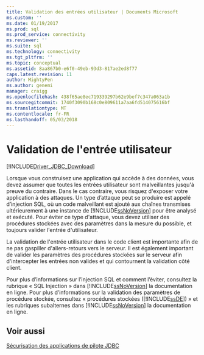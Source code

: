 ```yaml
---
title: Validation des entrées utilisateur | Documents Microsoft
ms.custom: ''
ms.date: 01/19/2017
ms.prod: sql
ms.prod_service: connectivity
ms.reviewer: ''
ms.suite: sql
ms.technology: connectivity
ms.tgt_pltfrm: ''
ms.topic: conceptual
ms.assetid: 8aa867b0-e6f0-49eb-93d3-817ae2ed8f77
caps.latest.revision: 11
author: MightyPen
ms.author: genemi
manager: craigg
ms.openlocfilehash: 438f65ae8ec719339297b62e9bef7c347a063a1b
ms.sourcegitcommit: 1740f3090b168c0e809611a7aa6fd514075616bf
ms.translationtype: MT
ms.contentlocale: fr-FR
ms.lasthandoff: 05/03/2018
---
```

# <a name="validating-user-input"></a>Validation de l'entrée utilisateur
[!INCLUDE[Driver_JDBC_Download](../../includes/driver_jdbc_download.md)]

  Lorsque vous construisez une application qui accède à des données, vous devez assumer que toutes les entrées utilisateur sont malveillantes jusqu'à preuve du contraire. Dans le cas contraire, vous risquez d'exposer votre application à des attaques. Un type d’attaque peut se produire est appelé d’injection SQL, où un code malveillant est ajouté aux chaînes transmises ultérieurement à une instance de [!INCLUDE[ssNoVersion](../../includes/ssnoversion_md.md)] pour être analysé et exécuté. Pour éviter ce type d'attaque, vous devez utiliser des procédures stockées avec des paramètres dans la mesure du possible, et toujours valider l'entrée d'utilisateur.  
  
 La validation de l'entrée utilisateur dans le code client est importante afin de ne pas gaspiller d'allers-retours vers le serveur. Il est également important de valider les paramètres des procédures stockées sur le serveur afin d'intercepter les entrées non valides et qui contournent la validation côté client.  
  
 Pour plus d’informations sur l’injection SQL et comment l’éviter, consultez la rubrique « SQL Injection » dans [!INCLUDE[ssNoVersion](../../includes/ssnoversion_md.md)] la documentation en ligne. Pour plus d’informations sur la validation des paramètres de procédure stockée, consultez « procédures stockées ([!INCLUDE[ssDE](../../includes/ssde_md.md)]) » et les rubriques subalternes dans [!INCLUDE[ssNoVersion](../../includes/ssnoversion_md.md)] la documentation en ligne.  
  
## <a name="see-also"></a>Voir aussi  
 [Sécurisation des applications de pilote JDBC](../../connect/jdbc/securing-jdbc-driver-applications.md)  
  
  
